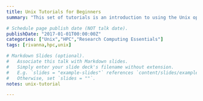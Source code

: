 ```yaml
---
title: Unix Tutorials for Beginners
summary: "This set of tutorials is an introduction to using the Unix operating system from the command line."

# Schedule page publish date (NOT talk date).
publishDate: "2017-01-01T00:00:00Z"
categories: ["Unix","HPC","Research Computing Essentials"]
tags: [rivanna,hpc,unix]

# Markdown Slides (optional).
#   Associate this talk with Markdown slides.
#   Simply enter your slide deck's filename without extension.
#   E.g. `slides = "example-slides"` references `content/slides/example-slides.md`.
#   Otherwise, set `slides = ""`.
notes: unix-tutorial

---
```


